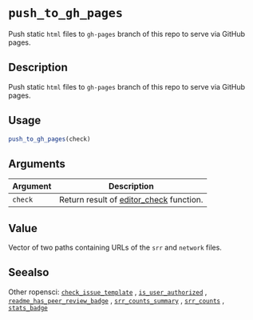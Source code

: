 # `push_to_gh_pages`

Push static `html` files to `gh-pages` branch of this repo to serve via
 GitHub pages.


## Description

Push static `html` files to `gh-pages` branch of this repo to serve via
 GitHub pages.


## Usage

```r
push_to_gh_pages(check)
```


## Arguments

Argument      |Description
------------- |----------------
`check`     |     Return result of [editor_check](#editorcheck) function.


## Value

Vector of two paths containing URLs of the `srr` and `network` files.


## Seealso

Other ropensci:
 [`check_issue_template`](#checkissuetemplate) ,
 [`is_user_authorized`](#isuserauthorized) ,
 [`readme_has_peer_review_badge`](#readmehaspeerreviewbadge) ,
 [`srr_counts_summary`](#srrcountssummary) ,
 [`srr_counts`](#srrcounts) ,
 [`stats_badge`](#statsbadge)


